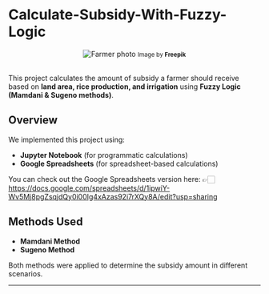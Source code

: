 # Calculate-Subsidy-With-Fuzzy-Logic

<div align="center">
  <img src="https://img.freepik.com/free-photo/asian-middle-aged-farmer-man-wearing-straw-hat-write-clipboard-rice-field-with-smile-keep-data_1150-53976.jpg?t=st=1742095612~exp=1742099212~hmac=8f43a2ec54f9dd0c8cf31960ba5cf0c438a815cebe3a7f962ce007df965464c8&w=1380" alt="Farmer photo">
  <small align="center">Image by <strong>Freepik</strong></small>
  <br><br>
</div>

This project calculates the amount of subsidy a farmer should receive based on **land area, rice production, and irrigation** using **Fuzzy Logic (Mamdani & Sugeno methods)**.

## Overview
We implemented this project using:
- **Jupyter Notebook** (for programmatic calculations)
- **Google Spreadsheets** (for spreadsheet-based calculations)

You can check out the Google Spreadsheets version here: 👉🏻 https://docs.google.com/spreadsheets/d/1ipwiY-Wv5Mj8pgZsqjdQy0i00Ig4xAzas92i7rXQy8A/edit?usp=sharing

## Methods Used
- **Mamdani Method**  
- **Sugeno Method**  

Both methods were applied to determine the subsidy amount in different scenarios.

---
